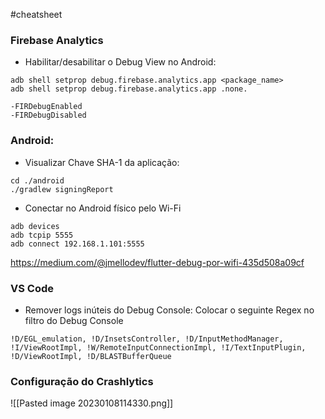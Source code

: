 #cheatsheet
### Firebase Analytics
- Habilitar/desabilitar o Debug View no Android:
```
adb shell setprop debug.firebase.analytics.app <package_name>
adb shell setprop debug.firebase.analytics.app .none. 

-FIRDebugEnabled
-FIRDebugDisabled
```

### Android:
- Visualizar Chave SHA-1 da aplicação:
```shell
cd ./android
./gradlew signingReport
```
- Conectar no Android físico pelo Wi-Fi
```
adb devices
adb tcpip 5555
adb connect 192.168.1.101:5555 
```
https://medium.com/@jmellodev/flutter-debug-por-wifi-435d508a09cf

### VS Code
- Remover logs inúteis do Debug Console:
Colocar o seguinte Regex no filtro do Debug Console
```
!D/EGL_emulation, !D/InsetsController, !D/InputMethodManager, !I/ViewRootImpl, !W/RemoteInputConnectionImpl, !I/TextInputPlugin, !D/ViewRootImpl, !D/BLASTBufferQueue
```

### Configuração do Crashlytics
![[Pasted image 20230108114330.png]]

